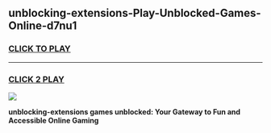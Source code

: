 
## unblocking-extensions-Play-Unblocked-Games-Online-d7nu1
<h3>
<a href="https://premium76.site?title=unblocking-extensions&ref=25A">CLICK TO PLAY</a></h3>
<hr>

<h3>
<a href="https://premium76.site?title=unblocking-extensions&ref=25A">CLICK 2 PLAY</a>
  
</h3>

<a href="https://premium76.site?title=unblocking-extensions&ref=25A"><img src="https://clearcache.store/games.png"></a>


**unblocking-extensions games unblocked: Your Gateway to Fun and Accessible Online Gaming**

